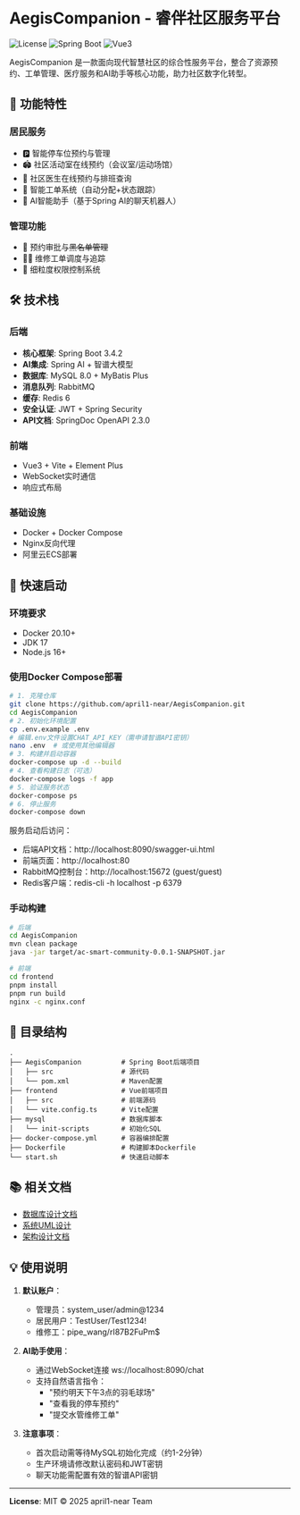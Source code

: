 # AegisCompanion - 睿伴社区服务平台

![License](https://img.shields.io/badge/license-MIT-blue)
![Spring Boot](https://img.shields.io/badge/Spring%20Boot-3.4.2-green)
![Vue3](https://img.shields.io/badge/Vue-3.x-brightgreen)

AegisCompanion 是一款面向现代智慧社区的综合性服务平台，整合了资源预约、工单管理、医疗服务和AI助手等核心功能，助力社区数字化转型。

## 🌟 功能特性

### 居民服务
- 🅿️ 智能停车位预约与管理
- 🏟️ 社区活动室在线预约（会议室/运动场馆）
- 🏥 社区医生在线预约与排班查询
- 🔧 智能工单系统（自动分配+状态跟踪）
- 💬 AI智能助手（基于Spring AI的聊天机器人）

### 管理功能
- 📝 预约审批与~~黑名单管理~~
- 👨‍🔧 维修工单调度与追踪
- 🔐 细粒度权限控制系统

## 🛠️ 技术栈

### 后端
- **核心框架**: Spring Boot 3.4.2
- **AI集成**: Spring AI + 智谱大模型
- **数据库**: MySQL 8.0 + MyBatis Plus
- **消息队列**: RabbitMQ
- **缓存**: Redis 6
- **安全认证**: JWT + Spring Security
- **API文档**: SpringDoc OpenAPI 2.3.0

### 前端
- Vue3 + Vite + Element Plus
- WebSocket实时通信
- 响应式布局

### 基础设施
- Docker + Docker Compose
- Nginx反向代理
- 阿里云ECS部署

## 🚀 快速启动

### 环境要求
- Docker 20.10+
- JDK 17
- Node.js 16+

### 使用Docker Compose部署
```bash
# 1. 克隆仓库
git clone https://github.com/april1-near/AegisCompanion.git
cd AegisCompanion
# 2. 初始化环境配置
cp .env.example .env
# 编辑.env文件设置CHAT_API_KEY（需申请智谱API密钥）
nano .env  # 或使用其他编辑器
# 3. 构建并启动容器
docker-compose up -d --build
# 4. 查看构建日志（可选）
docker-compose logs -f app
# 5. 验证服务状态
docker-compose ps
# 6. 停止服务
docker-compose down

```

服务启动后访问：
- 后端API文档：http://localhost:8090/swagger-ui.html
- 前端页面：http://localhost:80
- RabbitMQ控制台：http://localhost:15672 (guest/guest)
- Redis客户端：redis-cli -h localhost -p 6379

### 手动构建
```bash
# 后端
cd AegisCompanion
mvn clean package
java -jar target/ac-smart-community-0.0.1-SNAPSHOT.jar

# 前端
cd frontend
pnpm install
pnpm run build
nginx -c nginx.conf
```

## 📂 目录结构
```
.
├── AegisCompanion          # Spring Boot后端项目
│   ├── src                 # 源代码
│   └── pom.xml             # Maven配置
├── frontend                # Vue前端项目
│   ├── src                 # 前端源码
│   └── vite.config.ts      # Vite配置
├── mysql                   # 数据库脚本
│   └── init-scripts        # 初始化SQL
├── docker-compose.yml      # 容器编排配置
├── Dockerfile              # 构建脚本Dockerfile
└── start.sh                # 快速启动脚本
```

## 📚 相关文档
- [数据库设计文档](./AegisCompanion.sql)
- [系统UML设计](./系统uml.md)
- [架构设计文档](./智慧社区平台完整架构设计💛.md)

## 💡 使用说明
1. **默认账户**：
   - 管理员：system_user/admin@1234
   - 居民用户：TestUser/Test1234!
   - 维修工：pipe_wang/rI87B2FuPm$

2. **AI助手使用**：
   - 通过WebSocket连接 ws://localhost:8090/chat
   - 支持自然语言指令：
     - "预约明天下午3点的羽毛球场"
     - "查看我的停车预约"
     - "提交水管维修工单"

3. **注意事项**：
   - 首次启动需等待MySQL初始化完成（约1-2分钟）
   - 生产环境请修改默认密码和JWT密钥
   - 聊天功能需配置有效的智谱API密钥

---

**License**: MIT © 2025 april1-near Team
